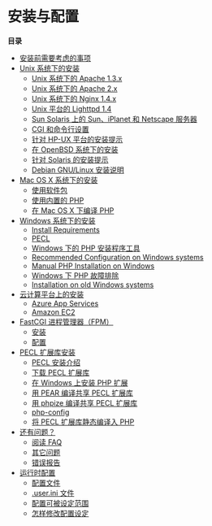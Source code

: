 安装与配置
==========

**目录**

-   [安装前需要考虑的事项](/install/general.html)
-   [Unix 系统下的安装](/install/unix.html)
    -   [Unix 系统下的 Apache 1.3.x](/install/unix/apache.html)
    -   [Unix 系统下的 Apache 2.x](/install/unix/apache2.html)
    -   [Unix 系统下的 Nginx 1.4.x](/install/unix/nginx.html)
    -   [Unix 平台的 Lighttpd 1.4](/install/unix/lighttpd-14.html)
    -   [Sun Solaris 上的 Sun、iPlanet 和 Netscape
        服务器](/install/unix/sun.html)
    -   [CGI 和命令行设置](/install/unix/commandline.html)
    -   [针对 HP-UX 平台的安装提示](/install/unix/hpux.html)
    -   [在 OpenBSD 系统下的安装](/install/unix/openbsd.html)
    -   [针对 Solaris 的安装提示](/install/unix/solaris.html)
    -   [Debian GNU/Linux 安装说明](/install/unix/debian.html)
-   [Mac OS X 系统下的安装](/install/macosx.html)
    -   [使用软件包](/install/macosx/packages.html)
    -   [使用内置的 PHP](/install/macosx/bundled.html)
    -   [在 Mac OS X 下编译 PHP](/install/macosx/compile.html)
-   [Windows 系统下的安装](/install/windows.html)
    -   [Install Requirements](/install/windows/requirements.html)
    -   [PECL](/install/windows/pecl.html)
    -   [Windows 下的 PHP 安装程序工具](/install/windows/tools.html)
    -   [Recommended Configuration on Windows
        systems](/install/windows/recommended.html)
    -   [Manual PHP Installation on
        Windows](/install/windows/manual.html)
    -   [Windows 下 PHP 故障排除](/install/windows/troubleshooting.html)
    -   [Installation on old Windows
        systems](/install/windows/legacy/index.html)
-   [云计算平台上的安装](/install/cloud.html)
    -   [Azure App Services](/install/cloud/azure.html)
    -   [Amazon EC2](/install/cloud/ec2.html)
-   [FastCGI 进程管理器（FPM）](/install/fpm.html)
    -   [安装](/install/fpm/install.html)
    -   [配置](/install/fpm/configuration.html)
-   [PECL 扩展库安装](/install/pecl.html)
    -   [PECL 安装介绍](/install/pecl/intro.html)
    -   [下载 PECL 扩展库](/install/pecl/downloads.html)
    -   [在 Windows 上安装 PHP 扩展](/install/pecl/windows.html)
    -   [用 PEAR 编译共享 PECL 扩展库](/install/pecl/pear.html)
    -   [用 phpize 编译共享 PECL 扩展库](/install/pecl/phpize.html)
    -   [php-config](/install/pecl/php-config.html)
    -   [将 PECL 扩展库静态编译入 PHP](/install/pecl/static.html)
-   [还有问题？](/install/problems.html)
    -   [阅读 FAQ](/install/problems/faq.html)
    -   [其它问题](/install/problems/support.html)
    -   [错误报告](/install/problems/bugs.html)
-   [运行时配置](/configuration.html)
    -   [配置文件](/configuration/file.html)
    -   [.user.ini 文件](/configuration/file/per-user.html)
    -   [配置可被设定范围](/configuration/changes/modes.html)
    -   [怎样修改配置设定](/configuration/changes.html)
